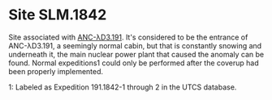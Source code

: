 # Site SLM.1842
Site associated with [ANC-λD3.191](www.eunaotenhoacessoaolink.com). It's considered to be the entrance of ANC-λD3.191, a seemingly normal cabin, but that is constantly snowing and underneath it, the main nuclear power plant that caused the anomaly can be found. Normal expeditions<span class="super">1</span> could only be performed after the coverup had been properly implemented.

<span class="super">1</span>: Labeled as Expedition 191.1842-1 through 2 in the UTCS database.

